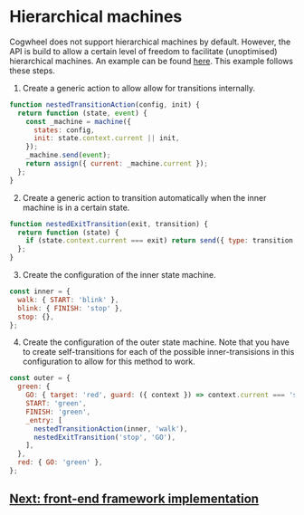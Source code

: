 # Hierarchical machines

Cogwheel does not support hierarchical machines by default. However, the API is build to allow a certain level of freedom to facilitate (unoptimised) hierarchical machines. An example can be found [here](../tests/examples/hierarchical.test.ts). This example follows these steps.

1. Create a generic action to allow allow for transitions internally.

```js
function nestedTransitionAction(config, init) {
  return function (state, event) {
    const _machine = machine({
      states: config,
      init: state.context.current || init,
    });
    _machine.send(event);
    return assign({ current: _machine.current });
  };
}
```

2. Create a generic action to transition automatically when the inner machine is in a certain state.

```js
function nestedExitTransition(exit, transition) {
  return function (state) {
    if (state.context.current === exit) return send({ type: transition });
  };
}
```

3. Create the configuration of the inner state machine.

```js
const inner = {
  walk: { START: 'blink' },
  blink: { FINISH: 'stop' },
  stop: {},
};
```

4. Create the configuration of the outer state machine. Note that you have to create self-transitions for each of the possible inner-transisions in this configuration to allow for this method to work.

```js
const outer = {
  green: {
    GO: { target: 'red', guard: ({ context }) => context.current === 'stop' },
    START: 'green',
    FINISH: 'green',
    _entry: [
      nestedTransitionAction(inner, 'walk'),
      nestedExitTransition('stop', 'GO'),
    ],
  },
  red: { GO: 'green' },
};
```

## [Next: front-end framework implementation](./front-end-frameworks.md)
